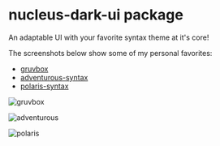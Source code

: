 # nucleus-dark-ui package

An adaptable UI with your favorite syntax theme at it's core!

The screenshots below show some of my personal favorites:

+ [gruvbox](https://atom.io/themes/gruvbox)
+ [adventurous-syntax](https://atom.io/themes/adventurous-syntax)
+ [polaris-syntax](https://atom.io/themes/polaris-syntax)

![gruvbox](http://i.imgur.com/08GlJ82.png)

![adventurous](http://i.imgur.com/uK4ypRa.png)

![polaris](http://i.imgur.com/AGVIEgs.png)
